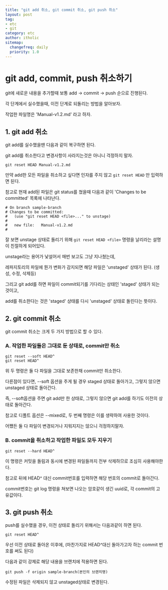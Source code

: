 ```yaml
---
title: "git add 취소, git commit 취소, git push 취소"
layout: post
tag:
- etc
- git
category: etc
author: itholic
sitemap:
  changefreq: daily
  priority: 1.0
---
```


# git add, commit, push 취소하기

git에 새로운 내용을 추가할때 보통 add -> commit -> push 순으로 진행된다.

각 단계에서 실수했을때, 이전 단계로 되돌리는 방법을 알아보자.

작업한 파일명은 'Manual-v1.2.md' 라고 하자.

## 1. git add 취소

git add를 실수했을땐 다음과 같이 복구하면 된다.

git add를 취소한다고 변경사항이 사라지는것은 아니니 걱정하지 말자.

```
git reset HEAD Manual-v1.2.md
```

만약 add한 모든 파일을 취소하고 싶다면 인자를 주지 않고 `git reset HEAD` 만 입력하면 된다.

참고로 현재 add된 파일은 git status를 쳤을때 다음과 같이 'Changes to be committed' 목록에 나타난다.

```
# On branch sample-branch
# Changes to be committed:
#   (use "git reset HEAD <file>..." to unstage)
#
#	new file:   Manual-v1.2.md
#
```

잘 보면 unstage 상태로 돌리기 위해 `git reset HEAD <file>` 명령을 날리라는 설명이 친절하게 되어있다.

unstage라는 용어가 낯설어서 매번 보고도 그냥 지나쳤는데,

레파지토리의 파일에 뭔가 변화가 감지되면 해당 파일은 'unstaged' 상태가 된다. (생성, 수정, 삭제등)

그리고 git add를 하면 파일이 commit되기를 기다리는 상태인 'staged' 상태가 되는 것이고, 

add를 취소한다는 것은 'staged' 상태를 다시 'unstaged' 상태로 돌린다는 뜻이다.

## 2. git commit 취소

git commit 취소는 크게 두 가지 방법으로 할 수 있다.

### A. 작업한 파일들은 그대로 둔 상태로, commit만 취소
```
git reset --soft HEAD^
git reset HEAD^
```

위 두 명령은 둘 다 파일을 그대로 보존한채 commit만 취소한다.

다른점이 있다면, --soft 옵션을 주게 될 경우 staged 상태로 돌아가고, 그렇지 않으면 unstaged 상태로 돌아간다.

즉, --soft옵션을 주면 git add만 한 상태로, 그렇지 않으면 git add를 하기도 이전의 상태로 돌아간다.

참고로 디폴트 옵션은 --mixed로, 두 번째 명령은 이를 생략하여 사용한 것이다.

어쨌든 둘 다 파일이 변경되거나 지워지지는 않으니 걱정하지말자.

### B. commit을 취소하고 작업한 파일도 모두 지우기
```
git reset --hard HEAD^
```

이 명령은 커밋을 돌림과 동시에 변경된 파일들까지 전부 삭제하므로 조심히 사용해야한다.

참고로 뒤에 HEAD^ 대신 commit번호를 입력하면 해당 번호의 commit로 돌아간다.

commit번호는 git log 명령을 쳐보면 나오는 암호같이 생긴 uuid로, 각 commit의 고유값이다.

## 3. git push 취소

push를 실수했을 경우, 이전 상태로 돌리기 위해서는 다음과같이 하면 된다.

```
git reset HEAD^
```

우선 이전 상태로 돌아온 이후에, (마찬가지로 HEAD^대신 돌아가고자 하는 commit 번호를 써도 된다)

다음과 같이 강제로 해당 내용을 브랜치에 적용하면 된다.

```
git push -f origin sample-branch(본인의 브랜치명)
```

수정된 파일은 삭제되지 않고 unstaged상태로 변경된다.
